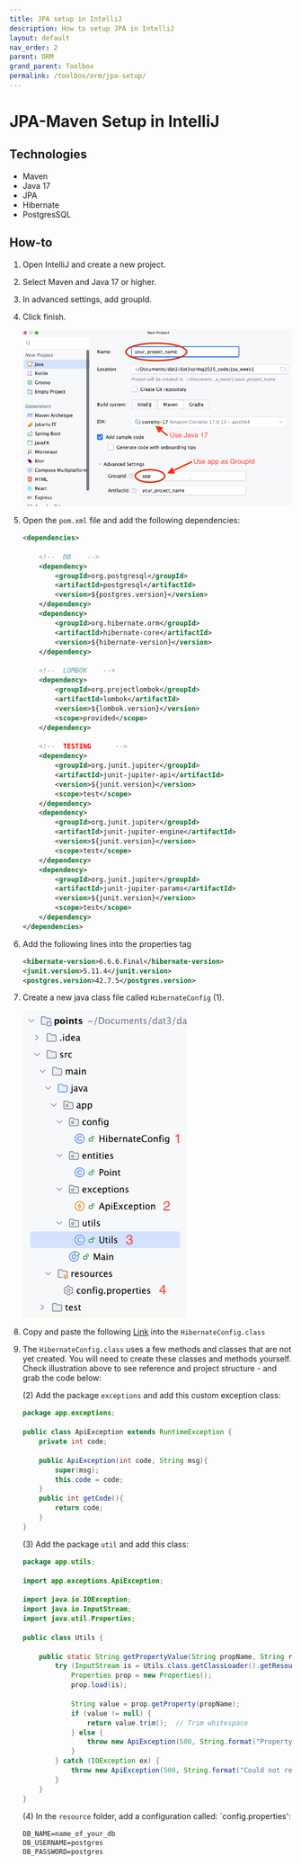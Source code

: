 ```yaml
---
title: JPA setup in IntelliJ
description: How to setup JPA in IntelliJ
layout: default
nav_order: 2
parent: ORM
grand_parent: Toolbox
permalink: /toolbox/orm/jpa-setup/
---
```


# JPA-Maven Setup in IntelliJ

## Technologies

- Maven
- Java 17
- JPA
- Hibernate
- PostgresSQL

## How-to

1. Open IntelliJ and create a new project.
2. Select Maven and Java 17 or higher.
3. In advanced settings, add groupId.
4. Click finish.

    ![Setup](./images/intellij_new_project_dialogue.png)

5. Open the `pom.xml` file and add the following dependencies:

    ```xml
    <dependencies>
        
        <!--  DB    -->
        <dependency>
            <groupId>org.postgresql</groupId>
            <artifactId>postgresql</artifactId>
            <version>${postgres.version}</version>
        </dependency>
        <dependency>
            <groupId>org.hibernate.orm</groupId>
            <artifactId>hibernate-core</artifactId>
            <version>${hibernate-version}</version>
        </dependency>
        
        <!--  LOMBOK    -->
        <dependency>
            <groupId>org.projectlombok</groupId>
            <artifactId>lombok</artifactId>
            <version>${lombok.version}</version>
            <scope>provided</scope>
        </dependency>
        
        <!--  TESTING      -->
        <dependency>
            <groupId>org.junit.jupiter</groupId>
            <artifactId>junit-jupiter-api</artifactId>
            <version>${junit.version}</version>
            <scope>test</scope>
        </dependency>
        <dependency>
            <groupId>org.junit.jupiter</groupId>
            <artifactId>junit-jupiter-engine</artifactId>
            <version>${junit.version}</version>
            <scope>test</scope>
        </dependency>
        <dependency>
            <groupId>org.junit.jupiter</groupId>
            <artifactId>junit-jupiter-params</artifactId>
            <version>${junit.version}</version>
            <scope>test</scope>
        </dependency>
    </dependencies>
    ```

6. Add the following lines into the properties tag

    ```xml
    <hibernate-version>6.6.6.Final</hibernate-version>
    <junit.version>5.11.4</junit.version>
    <postgres.version>42.7.5</postgres.version>
    ```

7. Create a new java class file called `HibernateConfig` (1).

    ![HibernateConfig](./images/intellij_project_structure.png)

8. Copy and paste the following [Link](https://gist.github.com/jonbertelsen/3010e760d3c8a35d5b71ef1bcd264401) into the `HibernateConfig.class`

9. The `HibernateConfig.class` uses a few methods and classes that are not yet created. You will need to create these classes and methods yourself. Check illustration above to see reference and project structure - and grab the code below:

    (2) Add the package `exceptions` and add this custom exception class:

    ```java
    package app.exceptions;

    public class ApiException extends RuntimeException {
        private int code;

        public ApiException(int code, String msg){
            super(msg);
            this.code = code;
        }
        public int getCode(){
            return code;
        }
    }
    ```

    (3) Add the package `util` and add this class:

    ```java
    package app.utils;

    import app.exceptions.ApiException;

    import java.io.IOException;
    import java.io.InputStream;
    import java.util.Properties;

    public class Utils {

        public static String getPropertyValue(String propName, String resourceName)  {
            try (InputStream is = Utils.class.getClassLoader().getResourceAsStream(resourceName)) {
                Properties prop = new Properties();
                prop.load(is);

                String value = prop.getProperty(propName);
                if (value != null) {
                    return value.trim();  // Trim whitespace
                } else {
                    throw new ApiException(500, String.format("Property %s not found in %s", propName, resourceName));
                }
            } catch (IOException ex) {
                throw new ApiException(500, String.format("Could not read property %s.", propName));
            }
        }
    }
    ```

    (4) In the `resource` folder, add a configuration called: `config.properties':

    ```plaintext
    DB_NAME=name_of_your_db
    DB_USERNAME=postgres
    DB_PASSWORD=postgres
    ```

